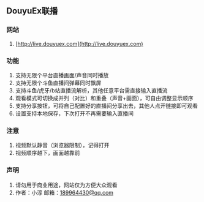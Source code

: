 ## DouyuEx联播

### 网站
1. [http://live.douyuex.com](http://live.douyuex.com)

### 功能
1. 支持无限个平台直播画面/声音同时播放
2. 支持无限个斗鱼直播间弹幕同时飘屏
3. 支持斗鱼/虎牙/b站直播流解析，其他任意平台需直接输入直播流
4. 观看模式可切换成并列（对比）和重叠（声音+画面），可自由调整显示顺序
5. 支持分享按钮，可将自己配置好的直播间分享出去，其他人点开链接即可观看
6. 设置支持本地保存，下次打开不再需要输入直播间

### 注意
1. 视频默认静音（浏览器限制），记得打开
2. 视频顺序越下，画面越靠前

### 声明
1. 请勿用于商业用途，网站仅为方便大众观看
2. 作者：小淳  邮箱：189964430@qq.com